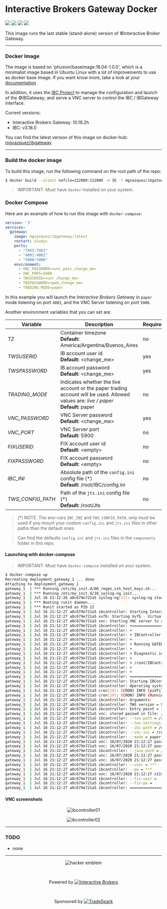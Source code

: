 # Interactive Brokers Gateway Docker
[![](https://images.microbadger.com/badges/version/mgvazquez/ibgateway.svg)](https://microbadger.com/images/mgvazquez/ibgateway "Get your own version badge on microbadger.com")
[![](https://images.microbadger.com/badges/image/mgvazquez/ibgateway.svg)](https://microbadger.com/images/mgvazquez/ibgateway "Get your own image badge on microbadger.com")
[![](https://images.microbadger.com/badges/commit/mgvazquez/ibgateway.svg)](https://microbadger.com/images/mgvazquez/ibgateway "Get your own commit badge on microbadger.com")
[![](https://images.microbadger.com/badges/license/mgvazquez/ibgateway.svg)](https://microbadger.com/images/mgvazquez/ibgateway "Get your own license badge on microbadger.com")

This image runs the last stable (stand-alone) version of ©Interactive Broker Gateway.

---

### Docker Image

The image is based on 'phusion/baseimage:18.04-1.0.0', which is a minimalist image based in Ubuntu Linux with a lot of
improvements to use as docker base image. If you want know more, take a look at your [documentation]('https://github.com/phusion/baseimage-docker#contents')

In addition, it uses the [IBC Project](https://github.com/IbcAlpha/IBC) to manage the configuration
and launch of the ©IBGateway; and serve a VNC server to control the IBC / IBGateway interface.

Current versions:
* Interactive Brokers Gateway: 10.19.2h
* IBC: v3.18.0

You can find the latest version of this image on docker-hub: [mgvazquez/ibgateway](https://hub.docker.com/r/mgvazquez/ibgateway)

---

### Build the docker image

To build this image, run the following command on the root path of the repo:

```bash
$ docker build --ulimit nofile=122880:122880 -m 3G -t mgvazquez/ibgateway:latest .
```

> IMPORTANT: Must have `docker` installed on your system.

### Docker Compose

Here are an example of how to run this image with `docker-compose`:

```yaml
version: '3'
services:
  gateway:
    image: mgvazquez/ibgateway:latest
    restart: always
    ports:
      - "7462:7462"
      - "4001:4001"
      - "5900:5900"
    environment:
      - VNC_PASSWORD=<vnc_pass_change_me>
      - VNC_PORT=5900
      - TWSUSERID=<usr_change_me>
      - TWSPASSWORD=<pwd_change_me>
      - TRADING_MODE=paper
```

In this example you will launch the _Interactive Brokers Gateway_ in `paper` mode listening on port `4001`, and the VNC Server
listening on port `5900`.

Another environment variables that you can set are:

| **Variable**  | **Description** | **Required** |
| --------------- | --- | --- |
| _TZ_ | Container timezone<br>**Default:** America/Argentina/Buenos_Aires | no |
| _TWSUSERID_ | IB account user id<br>**Default:** \<change_me\> | yes |
| _TWSPASSWORD_ | IB account password<br>**Default:** \<change_me\> | yes |
| _TRADING_MODE_ | Indicates whether the live account or the paper trading account will be used. Allowed values are: _live / paper_<br>**Default:** paper | no |
| _VNC_PASSWORD_ | VNC Server password<br>**Default:** \<change_me\> | yes |
| _VNC_PORT_ | VNC Server port<br>**Default:** 5900 | no |
| _FIXUSERID_ | FIX account user id<br>**Default:** \<empty\> | no |
| _FIXPASSWORD_ | FIX account password<br>**Default:** \<empty\> | no |
| _IBC_INI_ | Absolute path of the `config.ini` config file (\*)<br>**Default:** /root/IBC/config.ini | no |
| _TWS_CONFIG_PATH_ | Path of the `jts.ini` config file (\*)<br>**Default:** /root/Jts | no |

> (\*) NOTE: The env-vars `IBC_INI` and `TWS_CONFIG_PATH`, only must be used if you mount your custom `config.ini`
> and `jts.ini` files in other paths than the default ones.

> Can find the defaults `config.ini` and `jts.ini` files in the `components` folder in this repo.

#### Launching with docker-compose

> IMPORTANT: Must have `docker-compose` installed on your system.

```bash
$ docker-compose up
Recreating deployment_gateway_1 ... done
Attaching to deployment_gateway_1
gateway_1  | *** Running /etc/my_init.d/00_regen_ssh_host_keys.sh...
gateway_1  | *** Running /etc/my_init.d/10_syslog-ng.init...
gateway_1  | Jul 16 21:12:26 a0c679e721a5 syslog-ng[13]: syslog-ng starting up; version='3.13.2'
gateway_1  | *** Booting runit daemon...
gateway_1  | *** Runit started as PID 22
gateway_1  | Jul 16 21:12:27 a0c679e721a5 ibcontroller: Starting Interactive Brokers Controller
gateway_1  | Jul 16 21:12:27 a0c679e721a5 xvfb: Starting Xvfb - Virtual Framebuffer 'fake' X server
gateway_1  | Jul 16 21:12:27 a0c679e721a5 vnc: Starting VNC server to allow remote access to an existing X session
gateway_1  | Jul 16 21:12:27 a0c679e721a5 ibcontroller: +==============================================================================
gateway_1  | Jul 16 21:12:27 a0c679e721a5 ibcontroller: +
gateway_1  | Jul 16 21:12:27 a0c679e721a5 ibcontroller: + IBController version 3.2.0.5
gateway_1  | Jul 16 21:12:27 a0c679e721a5 ibcontroller: +
gateway_1  | Jul 16 21:12:27 a0c679e721a5 ibcontroller: + Running GATEWAY 978
gateway_1  | Jul 16 21:12:27 a0c679e721a5 ibcontroller: +
gateway_1  | Jul 16 21:12:27 a0c679e721a5 ibcontroller: + Diagnostic information is logged in:
gateway_1  | Jul 16 21:12:27 a0c679e721a5 ibcontroller: +
gateway_1  | Jul 16 21:12:27 a0c679e721a5 ibcontroller: + /root/IBController/Logs/ibc-3.2.0.5_GATEWAY-978_Thursday.txt
gateway_1  | Jul 16 21:12:27 a0c679e721a5 ibcontroller: +
gateway_1  | Jul 16 21:12:27 a0c679e721a5 ibcontroller: +
gateway_1  | Jul 16 21:12:27 a0c679e721a5 ibcontroller: ================================================================================
gateway_1  | Jul 16 21:12:27 a0c679e721a5 ibcontroller: Starting IBController version 3.2.0.5 on 2020-07-16 at 21:12:27
gateway_1  | Jul 16 21:12:27 a0c679e721a5 ibcontroller: Operating system: Linux a0c679e721a5 5.5.15-200.fc31.x86_64 #1 SMP Thu Apr 2 19:16:17 UTC 2020 x86_64 x86_64 x86_64 GNU/Linux
gateway_1  | Jul 16 21:12:27 a0c679e721a5 cron[29]: (CRON) INFO (pidfile fd = 3)
gateway_1  | Jul 16 21:12:27 a0c679e721a5 cron[29]: (CRON) INFO (Running @reboot jobs)
gateway_1  | Jul 16 21:12:27 a0c679e721a5 ibcontroller: Arguments:
gateway_1  | Jul 16 21:12:27 a0c679e721a5 ibcontroller: TWS version = 978
gateway_1  | Jul 16 21:12:27 a0c679e721a5 ibcontroller: Entry point = ibcontroller.IBGatewayController
gateway_1  | Jul 16 21:12:27 a0c679e721a5 vnc: stored passwd in file: /.vnc/passwd
gateway_1  | Jul 16 21:12:27 a0c679e721a5 ibcontroller: --tws-path = /root/Jts
gateway_1  | Jul 16 21:12:27 a0c679e721a5 ibcontroller: --tws-settings-path = /root/Jts
gateway_1  | Jul 16 21:12:27 a0c679e721a5 ibcontroller: --ibc-path = /opt/IBController
gateway_1  | Jul 16 21:12:27 a0c679e721a5 ibcontroller: --ibc-ini = /root/IBController/IBController.ini
gateway_1  | Jul 16 21:12:27 a0c679e721a5 ibcontroller: --mode = paper
gateway_1  | Jul 16 21:12:27 a0c679e721a5 vnc: 16/07/2020 21:12:27 passing arg to libvncserver: -rfbport
gateway_1  | Jul 16 21:12:27 a0c679e721a5 vnc: 16/07/2020 21:12:27 passing arg to libvncserver: 5900
gateway_1  | Jul 16 21:12:27 a0c679e721a5 ibcontroller: --java-path = /usr/local/i4j_jres/1.8.0_152-tzdata2019c/bin
gateway_1  | Jul 16 21:12:27 a0c679e721a5 vnc: 16/07/2020 21:12:27 passing arg to libvncserver: -rfbauth
gateway_1  | Jul 16 21:12:27 a0c679e721a5 vnc: 16/07/2020 21:12:27 passing arg to libvncserver: /.vnc/passwd
gateway_1  | Jul 16 21:12:27 a0c679e721a5 ibcontroller: --user = ***
gateway_1  | Jul 16 21:12:27 a0c679e721a5 ibcontroller: --pw = ***
gateway_1  | Jul 16 21:12:27 a0c679e721a5 vnc: 16/07/2020 21:12:27 x11vnc version: 0.9.13 lastmod: 2011-08-10  pid: 253
gateway_1  | Jul 16 21:12:27 a0c679e721a5 ibcontroller: --fix-user =
gateway_1  | Jul 16 21:12:27 a0c679e721a5 ibcontroller: --fix-pw =
gateway_1  | Jul 16 21:12:27 a0c679e721a5 ibcontroller: =================================
```

#### VNC screenshots
<p align="center"><img src="assets/image01.png" alt="ibcontroller01"></p>

<p align="center"><img src="assets/image02.png" alt="ibcontroller02"></p>

---

### TODO

- none

---

<p align="center"><img src="http://www.catb.org/hacker-emblem/glider.png" alt="hacker emblem"></p>
<br/>
<p align="center">Powered by <a href="https://www.interactivebrokers.co.uk/" target="_blank"><img src="https://github.com/mgvazquez/ibgateway/blob/master/assets/ibg_logo.png" alt="Interactive Brokers"></a></p>
<br/>
<p align="center">Sponsored by <a href="https://tradespark.la/" target="_blank"><img src="https://github.com/mgvazquez/ibgateway/blob/master/assets/ts_logo.png" alt="TradeSpark"></a></p>
